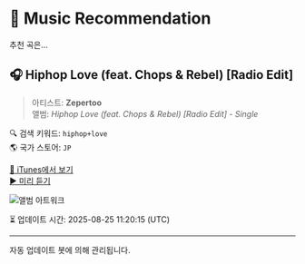 
# 🎵 Music Recommendation

추천 곡은...

## 🎧 Hiphop Love (feat. Chops & Rebel) [Radio Edit]  
> 아티스트: **Zepertoo**  
> 앨범: _Hiphop Love (feat. Chops & Rebel) [Radio Edit] - Single_  

🔍 검색 키워드: `hiphop+love`  
🌎 국가 스토어: `JP`

[🔗 iTunes에서 보기](https://music.apple.com/jp/album/hiphop-love-feat-chops-rebel-radio-edit/1811927182?i=1811927183&uo=4)  
[▶️ 미리 듣기](https://audio-ssl.itunes.apple.com/itunes-assets/AudioPreview211/v4/cf/f6/d6/cff6d634-e760-7476-de0b-217d584dde66/mzaf_4844586860289434873.plus.aac.p.m4a)

![앨범 아트워크](https://is1-ssl.mzstatic.com/image/thumb/Music211/v4/7d/33/53/7d335333-20a4-e202-bfb4-5d85c823dfd2/artwork.jpg/100x100bb.jpg)

⏳ 업데이트 시간: 2025-08-25 11:20:15 (UTC)

---
자동 업데이트 봇에 의해 관리됩니다.
